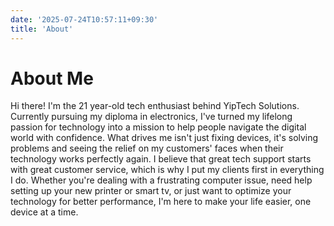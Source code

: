 ```yaml
---
date: '2025-07-24T10:57:11+09:30'
title: 'About'
---
```

# About Me

Hi there! I'm the 21 year-old tech enthusiast behind YipTech Solutions. Currently pursuing my diploma in electronics, I've turned my lifelong passion for technology into a mission to help people navigate the digital world with confidence. What drives me isn't just fixing devices, it's solving problems and seeing the relief on my customers' faces when their technology works perfectly again. I believe that great tech support starts with great customer service, which is why I put my clients first in everything I do. Whether you're dealing with a frustrating computer issue, need help setting up your new printer or smart tv, or just want to optimize your technology for better performance, I'm here to make your life easier, one device at a time.
